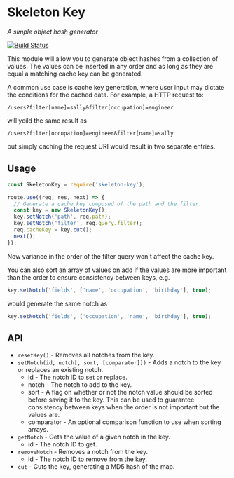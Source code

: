 # Skeleton Key

_A simple object hash generator_

[![Build Status](https://travis-ci.org/elliotttf/skeleton-key.svg?branch=master)](https://travis-ci.org/elliotttf/skeleton-key)

This module will allow you to generate object hashes from a collection of values.
The values can be inserted in any order and as long as they are equal a matching
cache key can be generated.

A common use case is cache key generation, where user input may dictate the
conditions for the cached data. For example, a HTTP request to:

`/users?filter[name]=sally&filter[occupation]=engineer`

will yeild the same result as

`/users?filter[occupation]=engineer&filter[name]=sally`

but simply caching the request URI would result in two separate entries.

## Usage

```javascript
const SkeletonKey = require('skeleton-key');

route.use((req, res, next) => {
  // Generate a cache key composed of the path and the filter.
  const key = new SkeletonKey();
  key.setNotch('path', req.path);
  key.setNotch('filter', req.query.filter);
  req.cacheKey = key.cut();
  next();
});
```

Now variance in the order of the filter query won't affect the cache key.

You can also sort an array of values on add if the values are more important
than the order to ensure consistency between keys, e.g.

```javascript
key.setNotch('fields', ['name', 'occupation', 'birthday'], true);
```

would generate the same notch as

```javascript
key.setNotch('fields', ['occupation', 'name', 'birthday'], true);
```

## API

* `resetKey()` - Removes all notches from the key.
* `setNotch(id, notch[, sort, [comparator]])` - Adds a notch to the key or
  replaces an existing notch.
   * id - The notch ID to set or replace.
   * notch - The notch to add to the key.
   * sort - A flag on whether or not the notch value should be sorted
     before saving it to the key. This can be used to guarantee
     consistency between keys when the order is not important but
     the values are.
   * comparator - An optional comparison function to use when sorting arrays.
* `getNotch` - Gets the value of a given notch in the key.
   * id - The notch ID to get.
* `removeNotch` - Removes a notch from the key.
   * id - The notch ID to remove from the key.
* `cut` - Cuts the key, generating a MD5 hash of the map.

